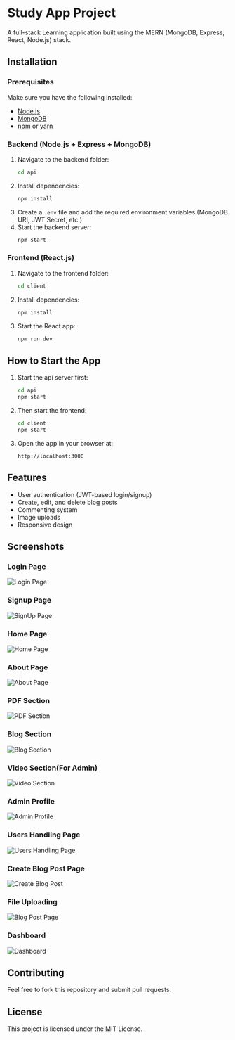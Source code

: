 # Study App Project


A full-stack Learning application built using the MERN (MongoDB, Express, React, Node.js) stack.

## Installation

### Prerequisites
Make sure you have the following installed:
- [Node.js](https://nodejs.org/)
- [MongoDB](https://www.mongodb.com/)
- [npm](https://www.npmjs.com/) or [yarn](https://yarnpkg.com/)

### Backend (Node.js + Express + MongoDB)
1. Navigate to the backend folder:
   ```sh
   cd api
   ```
2. Install dependencies:
   ```sh
   npm install
   ```
3. Create a `.env` file and add the required environment variables (MongoDB URI, JWT Secret, etc.)
4. Start the backend server:
   ```sh
   npm start
   ```

### Frontend (React.js)
1. Navigate to the frontend folder:
   ```sh
   cd client
   ```
2. Install dependencies:
   ```sh
   npm install
   ```
3. Start the React app:
   ```sh
   npm run dev
   ```

## How to Start the App
1. Start the api server first:
   ```sh
   cd api
   npm start
   ```
2. Then start the frontend:
   ```sh
   cd client
   npm start
   ```
3. Open the app in your browser at:
   ```
   http://localhost:3000
   ```

## Features
- User authentication (JWT-based login/signup)
- Create, edit, and delete blog posts
- Commenting system
- Image uploads
- Responsive design

## Screenshots
### Login Page
![Login Page](images/login.png)


### Signup Page
![SignUp Page](images/signup.png)


### Home Page
![Home Page](images/home.png)

### About Page
![About Page](images/about.png)

### PDF Section
![PDF Section](images/pdf.png)


### Blog Section
![Blog Section](images/blog.png)

### Video Section(For Admin)
![Video Section](images/video.png)


### Admin Profile
![Admin Profile](images/AdminProfile.png)



### Users Handling Page
![Users Handling Page](images/userprofiles.png)




### Create Blog Post Page
![Create Blog Post](images/createpost.png)


###  File Uploading
![Blog Post Page](images/uploadfile.png)



### Dashboard
![Dashboard](images/dashboard.png)


## Contributing
Feel free to fork this repository and submit pull requests.

## License
This project is licensed under the MIT License.
